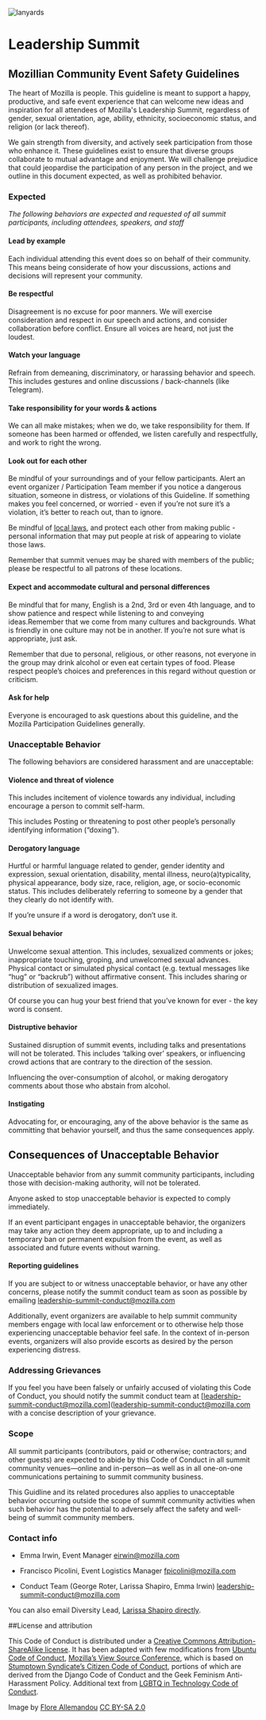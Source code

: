 ![lanyards](https://c2.staticflickr.com/4/3710/9096444668_4612746b84_z.jpg)


# Leadership Summit
## Mozillian Community Event Safety Guidelines

The heart of Mozilla is people.  This guideline is meant to support a happy, productive, and safe event experience that can welcome new ideas and inspiration  for all attendees of Mozilla's Leadership Summit, regardless of gender, sexual orientation, age, ability, ethnicity, socioeconomic status, and religion (or lack thereof).

We gain strength from diversity, and actively seek participation from those who enhance it. These guidelines exist to ensure that diverse groups collaborate to mutual advantage and enjoyment. We will challenge prejudice that could jeopardise the participation of any person in the project, and we outline in this document expected, as well as prohibited behavior.

### Expected

*The following behaviors are expected and requested of all summit participants, including attendees, speakers, and staff*

#### Lead by example

Each individual attending this event  does so on behalf of their community. This means being considerate of  how your discussions, actions and decisions will represent your community.

#### Be respectful

Disagreement is no excuse for poor manners. We will exercise consideration and respect in our speech and actions, and consider collaboration before conflict.  Ensure all voices are heard, not just the loudest.

#### Watch your language

Refrain from demeaning, discriminatory, or harassing behavior and speech. This includes gestures and online discussions / back-channels (like Telegram).

#### Take responsibility for your words & actions

We can all make mistakes; when we do, we take responsibility for them.  If someone has been harmed or offended, we listen carefully and respectfully, and work to right the wrong.

#### Look out for each other

Be mindful of your surroundings and of your fellow participants. Alert an event organizer / Participation Team member if you notice a dangerous situation, someone in distress, or violations of this Guideline. If something makes you feel concerned, or worried   - even if you’re not sure it’s a violation, it’s better to reach out, than to ignore.

Be mindful of [local laws](http://www.goabroad.com/articles/study-abroad/singapore-laws-to-know-before-you-go), and protect each other from making public - personal information that may put people at risk of appearing to violate those laws.

Remember that summit venues may be shared with members of the public; please be respectful to all patrons of these locations.

#### Expect and accommodate cultural  and personal differences

Be mindful that for many, English is a 2nd, 3rd or even 4th language, and to show patience and respect while listening to and conveying ideas.Remember that we come from many cultures and backgrounds. What is friendly in one culture may not be in another. If you’re not sure what is appropriate, just ask.

Remember that due to personal, religious, or other reasons, not everyone in the group may drink alcohol or even eat certain types of food. Please respect people’s choices and preferences in this regard without question or criticism.

#### Ask for help

Everyone is encouraged to ask questions about this guideline, and the Mozilla Participation Guidelines generally.

### Unacceptable Behavior

The following behaviors are considered harassment and are unacceptable:

#### Violence and threat of violence

This includes incitement of violence towards any individual, including encourage a person to commit self-harm.  

This includes Posting or threatening to post other people’s personally identifying information (“doxing”).

#### Derogatory language

Hurtful or harmful language related to gender, gender identity and expression, sexual orientation, disability, mental illness, neuro(a)typicality, physical appearance, body size, race, religion, age, or socio-economic status.   This includes deliberately referring to someone by a gender that they clearly do not identify with.

If you’re unsure if a word is derogatory, don’t use it.

#### Sexual behavior

Unwelcome sexual attention. This includes, sexualized comments or jokes; inappropriate touching, groping, and unwelcomed sexual advances.
Physical contact or simulated physical contact (e.g. textual messages like “hug” or “backrub”) without affirmative consent.   This includes sharing or distribution of sexualized images.

Of course you can hug your best friend that you’ve known for ever - the key word is consent.  

#### Distruptive behavior

Sustained disruption of summit events, including talks and presentations will not be tolerated.  This includes ‘talking over’ speakers, or influencing crowd actions that are contrary to the direction of the session.

Influencing the over-consumption of alcohol, or making derogatory comments about those who abstain from alcohol.

#### Instigating

Advocating for, or encouraging, any of the above behavior is the same as committing that behavior yourself, and thus the same consequences apply.

## Consequences of Unacceptable Behavior

Unacceptable behavior from any summit community participants, including those with decision-making authority, will not be tolerated.

Anyone asked to stop unacceptable behavior is expected to comply immediately.

If an event participant engages in unacceptable behavior, the organizers may take any action they deem appropriate, up to and including a temporary ban or permanent expulsion from the event, as well as associated and future events without warning.

#### Reporting guidelines

If you are subject to or witness unacceptable behavior, or have any other concerns, please notify the summit conduct team as soon as possible by emailing [leadership-summit-conduct@mozilla.com]([leadership-summit-conduct@mozilla.com](leadership-summit-conduct@mozilla.com))

Additionally, event organizers are available to help summit community members engage with local law enforcement or to otherwise help those experiencing unacceptable behavior feel safe. In the context of in-person events, organizers will also provide escorts as desired by the person experiencing distress.

### Addressing Grievances

If you feel you have been falsely or unfairly accused of violating this Code of Conduct, you should notify the summit conduct team at [leadership-summit-conduct@mozilla.com]([leadership-summit-conduct@mozilla.com](leadership-summit-conduct@mozilla.com)
with a concise description of your grievance.

### Scope

All summit participants (contributors, paid or otherwise; contractors; and other guests) are expected to abide by this Code of Conduct in all summit community venues—online and in-person—as well as in all one-on-one communications pertaining to summit community business.

This Guidline and its related procedures also applies to unacceptable behavior occurring outside the scope of summit community activities when such behavior has the potential to adversely affect the safety and well-being of summit community members.

### Contact info

* Emma Irwin, Event Manager
[eirwin@mozilla.com](eirwin@mozilla.com)

* Francisco Picolini, Event Logistics Manager [fpicolini@mozilla.com](fpicolini@mozilla.com)

* Conduct Team (George Roter, Larissa Shapiro, Emma Irwin) [leadership-summit-conduct@mozilla.com](leadership-summit-conduct@mozilla.com)

You can also email Diversity Lead,  [Larissa Shapiro directly](lshapiro@mozilla.com ).

##License and attribution

This Code of Conduct is distributed under a [Creative Commons Attribution-ShareAlike license](http://creativecommons.org/licenses/by-sa/3.0/).
It has been adapted with few modifications from [Ubuntu Code of Conduct](http://www.ubuntu.com/about/about-ubuntu/conduct), [Mozilla’s View Source Conference](https://viewsourceconf.org/code-of-conduct/), which is based on [Stumptown Syndicate’s Citizen Code of Conduct](http://citizencodeofconduct.org/), portions of which are derived from the Django Code of Conduct and the Geek Feminism Anti-Harassment Policy. Additional text from [LGBTQ in Technology Code of Conduct](http://lgbtq.technology/coc.html).


Image by [Flore Allemandou](https://www.flickr.com/photos/flore_frmoz/) [CC BY-SA 2.0](https://creativecommons.org/licenses/by-sa/2.0/)
